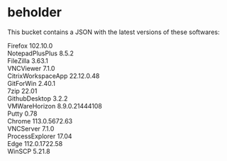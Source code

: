 # beholder
This bucket contains a JSON with the latest versions of these softwares:

Firefox            102.10.0        
NotepadPlusPlus    8.5.2           
FileZilla          3.63.1          
VNCViewer          7.1.0           
CitrixWorkspaceApp 22.12.0.48      
GitForWin          2.40.1          
7zip               22.01           
GithubDesktop      3.2.2           
VMWareHorizon      8.9.0.21444108  
Putty              0.78            
Chrome             113.0.5672.63   
VNCServer          7.1.0           
ProcessExplorer    17.04           
Edge               112.0.1722.58   
WinSCP             5.21.8          




